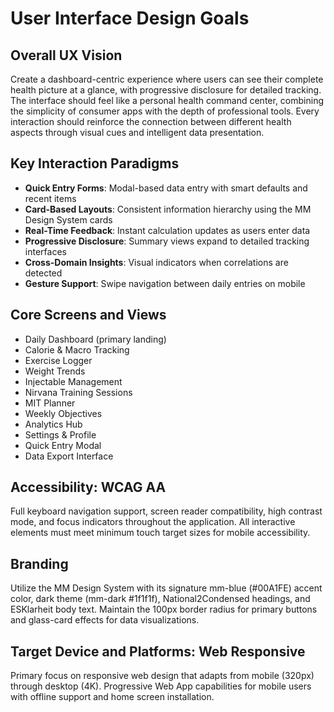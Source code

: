 # User Interface Design Goals

## Overall UX Vision

Create a dashboard-centric experience where users can see their complete health picture at a glance, with progressive disclosure for detailed tracking. The interface should feel like a personal health command center, combining the simplicity of consumer apps with the depth of professional tools. Every interaction should reinforce the connection between different health aspects through visual cues and intelligent data presentation.

## Key Interaction Paradigms

- **Quick Entry Forms**: Modal-based data entry with smart defaults and recent items
- **Card-Based Layouts**: Consistent information hierarchy using the MM Design System cards
- **Real-Time Feedback**: Instant calculation updates as users enter data
- **Progressive Disclosure**: Summary views expand to detailed tracking interfaces
- **Cross-Domain Insights**: Visual indicators when correlations are detected
- **Gesture Support**: Swipe navigation between daily entries on mobile

## Core Screens and Views

- Daily Dashboard (primary landing)
- Calorie & Macro Tracking
- Exercise Logger
- Weight Trends
- Injectable Management
- Nirvana Training Sessions
- MIT Planner
- Weekly Objectives
- Analytics Hub
- Settings & Profile
- Quick Entry Modal
- Data Export Interface

## Accessibility: WCAG AA

Full keyboard navigation support, screen reader compatibility, high contrast mode, and focus indicators throughout the application. All interactive elements must meet minimum touch target sizes for mobile accessibility.

## Branding

Utilize the MM Design System with its signature mm-blue (#00A1FE) accent color, dark theme (mm-dark #1f1f1f), National2Condensed headings, and ESKlarheit body text. Maintain the 100px border radius for primary buttons and glass-card effects for data visualizations.

## Target Device and Platforms: Web Responsive

Primary focus on responsive web design that adapts from mobile (320px) through desktop (4K). Progressive Web App capabilities for mobile users with offline support and home screen installation.